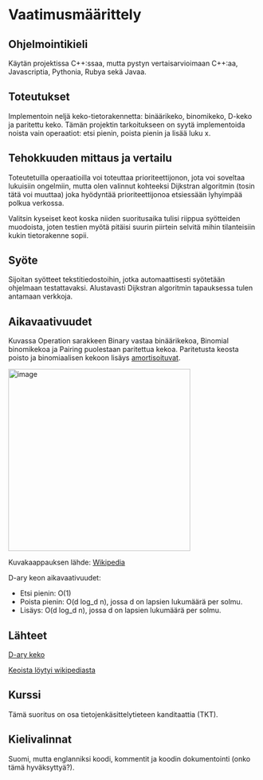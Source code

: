 # Vaatimusmäärittely
## Ohjelmointikieli
Käytän projektissa C++:ssaa, mutta pystyn vertaisarvioimaan C++:aa, Javascriptia,
Pythonia, Rubya sekä Javaa.

## Toteutukset
Implementoin neljä keko-tietorakennetta: binäärikeko, binomikeko, D-keko ja paritettu keko.
Tämän projektin tarkoitukseen on syytä implementoida noista vain operaatiot: etsi pienin, poista pienin ja lisää luku x.

## Tehokkuuden mittaus ja vertailu
Toteutetuilla operaatioilla voi toteuttaa prioriteettijonon, jota
voi soveltaa lukuisiin ongelmiin, mutta olen valinnut kohteeksi Dijkstran algoritmin (tosin tätä voi muuttaa)
joka hyödyntää prioriteettijonoa etsiessään lyhyimpää polkua verkossa.

Valitsin kyseiset keot koska niiden suoritusaika tulisi riippua syötteiden muodoista, joten testien myötä
pitäisi suurin piirtein selvitä mihin tilanteisiin kukin tietorakenne sopii.

## Syöte
Sijoitan syötteet tekstitiedostoihin, jotka automaattisesti syötetään ohjelmaan testattavaksi.
Alustavasti Dijkstran algoritmin tapauksessa tulen antamaan verkkoja.

## Aikavaativuudet
Kuvassa Operation sarakkeen Binary vastaa binäärikekoa, Binomial binomikekoa ja Pairing puolestaan paritettua kekoa.
Paritetusta keosta poisto ja binomiaalisen kekoon lisäys [amortisoituvat](https://stackoverflow.com/questions/200384/what-is-constant-amortized-time).

<img width="365" alt="image" src="https://github.com/Yytsi/labcomp/assets/20990023/dfaef998-070e-41d2-8e31-82f7ea112199">

Kuvakaappauksen lähde: [Wikipedia](https://en.wikipedia.org/wiki/Binary_heap)

D-ary keon aikavaativuudet:
 - Etsi pienin: O(1)
 - Poista pienin: O(d log_d n), jossa d on lapsien lukumäärä per solmu.
 - Lisäys: O(d log_d n), jossa d on lapsien lukumäärä per solmu.

## Lähteet
[D-ary keko](https://www.geeksforgeeks.org/k-ary-heap/)

[Keoista löytyi wikipediasta](https://en.wikipedia.org/wiki/Binary_heap)

## Kurssi
Tämä suoritus on osa tietojenkäsittelytieteen kanditaattia (TKT).

## Kielivalinnat
Suomi, mutta englanniksi koodi, kommentit ja koodin dokumentointi (onko tämä hyväksyttyä?).
